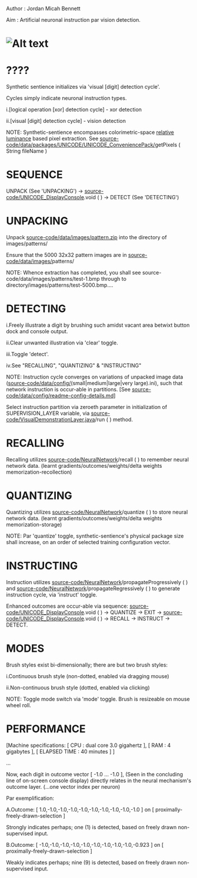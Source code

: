 Author : Jordan Micah Bennett

Aim : Artificial neuronal instruction par vision detection.


![Alt text](https://github.com/JordanMicahBennett/SYNTHETIC-SENTIENCE/blob/master/source-code/data/images/captures/0.png?raw=true "default page")
============================================



????
=======
Synthetic sentience initializes via 'visual [digit] detection cycle'. 

Cycles simply indicate neuronal instruction types. 

i.[logical operation [xor] detection cycle] - xor detection

ii.[visual [digit] detection cycle] - vision detection

NOTE: Synthetic-sentience encompasses colorimetric-space [relative luminance](https://en.wikipedia.org/wiki/Relative_luminance) based pixel extraction. See [source-code/data/packages/UNICODE/UNICODE_ConveniencePack/](https://github.com/JordanMicahBennett/SYNTHETIC-SENTIENCE/blob/master/source-code/data/packages/UNICODE/UNICODE_ConveniencePack.java)getPixels ( String fileName )

		
		
SEQUENCE
=======
UNPACK (See 'UNPACKING') -> [source-code/UNICODE_DisplayConsole](https://github.com/JordanMicahBennett/SYNTHETIC-SENTIENCE/blob/master/source-code/UNICODE_DisplayConsole.java).void ( ) -> DETECT (See 'DETECTING')
 
		
		
		
UNPACKING
=======
Unpack [source-code/data/images/pattern.zip](https://github.com/JordanMicahBennett/SYNTHETIC-SENTIENCE/blob/master/source-code/data/images/patterns.zip) into the directory of images/patterns/

Ensure that the 5000 32x32 pattern images are in [source-code/data/images/](https://github.com/JordanMicahBennett/SYNTHETIC-SENTIENCE/tree/master/source-code/data/images)patterns/

NOTE: Whence extraction has completed, you shall see source-code/data/images/patterns/test-1.bmp through to directory/images/patterns/test-5000.bmp....


DETECTING
=======
i.Freely illustrate a digit by brushing such amidst vacant area betwixt button dock and console output.

ii.Clear unwanted illustration via 'clear' toggle.

iii.Toggle 'detect'.

iv.See "RECALLING", "QUANTIZING" & "INSTRUCTING"

NOTE: Instruction cycle converges on variations of unpacked image data ([source-code/data/config/](https://github.com/JordanMicahBennett/SYNTHETIC-SENTIENCE/tree/master/source-code/data/config)(small|medium|large|very large).ini), such that network instruction is occur-able in partitions. [See [source-code/data/config/readme-config-details.md](https://github.com/JordanMicahBennett/SYNTHETIC-SENTIENCE/blob/master/source-code/data/config/readme-config-details.md)]

Select instruction partition via zeroeth parameter in initialization of SUPERVISION_LAYER variable, via [source-code/VisualDemonstrationLayer.java](https://github.com/JordanMicahBennett/SYNTHETIC-SENTIENCE/blob/master/source-code/VisualDemonstrationLayer.java)/run ( ) method.





RECALLING
=======
Recalling utilizes [source-code/NeuralNetwork](https://github.com/JordanMicahBennett/SYNTHETIC-SENTIENCE/blob/master/source-code/NeuralNetwork.java)/recall ( ) to remember neural network data. (learnt gradients/outcomes/weights/delta weights memorization-recollection)




QUANTIZING
=======
Quantizing utilizes [source-code/NeuralNetwork](https://github.com/JordanMicahBennett/SYNTHETIC-SENTIENCE/blob/master/source-code/NeuralNetwork.java)/quantize ( ) to store neural network data. (learnt gradients/outcomes/weights/delta weights memorization-storage)


NOTE: Par 'quantize' toggle, synthetic-sentience's physical package size shall increase, on an order of selected training configuration vector.




INSTRUCTING
=======
Instruction utilizes [source-code/NeuralNetwork](https://github.com/JordanMicahBennett/SYNTHETIC-SENTIENCE/blob/master/source-code/NeuralNetwork.java)/propagateProgressively ( ) and [source-code/NeuralNetwork](https://github.com/JordanMicahBennett/SYNTHETIC-SENTIENCE/blob/master/source-code/NeuralNetwork.java)/propagateRegressively ( ) to generate instruction cycle, via 'instruct' toggle. 

Enhanced outcomes are occur-able via sequence: [source-code/UNICODE_DisplayConsole](https://github.com/JordanMicahBennett/SYNTHETIC-SENTIENCE/blob/master/source-code/UNICODE_DisplayConsole.java).void ( ) -> QUANTIZE -> EXIT -> [source-code/UNICODE_DisplayConsole](https://github.com/JordanMicahBennett/SYNTHETIC-SENTIENCE/blob/master/source-code/UNICODE_DisplayConsole.java).void ( ) -> RECALL -> INSTRUCT -> DETECT. 



MODES
=======
Brush styles exist bi-dimensionally; there are but two brush styles:

i.Continuous brush style (non-dotted, enabled via dragging mouse)

ii.Non-continuous brush style (dotted, enabled via clicking)

NOTE: Toggle mode switch via 'mode' toggle.
Brush is resizeable on mouse wheel roll.




PERFORMANCE
=======
[Machine specifications: [ CPU : dual core 3.0 gigahertz ], [ RAM : 4 gigabytes ], [ ELAPSED TIME : 40 minutes ] ]

...

Now, each digit in outcome vector [ -1.0 ... -1.0 ], (Seen in the concluding line of on-screen console display) directly relates in the neural mechanism's outcome layer. (...one vector index per neuron)


Par exemplification:

A.Outcome: [ 1.0,-1.0,-1.0,-1.0,-1.0,-1.0,-1.0,-1.0,-1.0,-1.0 ] on [ proximally-freely-drawn-selection ]

Strongly indicates perhaps; one (1) is detected, based on freely drawn non-supervised input.


B.Outcome: [ -1.0,-1.0,-1.0,-1.0,-1.0,-1.0,-1.0,-1.0,-1.0,-0.923 ] on [ proximally-freely-drawn-selection ] 

Weakly indicates perhaps; nine (9) is detected, based on freely drawn non-supervised input.











